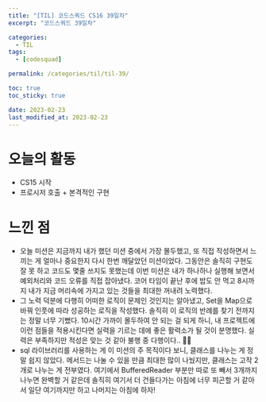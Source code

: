 ```yaml
---
title: "[TIL] 코드스쿼드 CS16 39일차"
excerpt: "코드스쿼드 39일차"

categories:
  - TIL
tags:
  - [codesquad]

permalink: /categories/til/til-39/

toc: true
toc_sticky: true

date: 2023-02-23
last_modified_at: 2023-02-23
---
```


# 오늘의 활동
- CS15 시작
- 프로시저 호출 + 본격적인 구현

# 느낀 점
- 오늘 미션은 지금까지 내가 했던 미션 중에서 가장 몰두했고, 또 직접 작성하면서 느끼는 게 얼마나 중요한지 다시 한번 깨달았던 미션이었다. 그동안은 솔직히 구현도 잘 못 하고 코드도 몇줄 쓰지도 못했는데 이번 미션은 내가 하나하나 실행해 보면서 예외처리와 코드 오류를 직접 잡아냈다. 코어 타임이 끝난 후에 밥도 안 먹고 8시까지 내가 지금 머리속에 가지고 있는 것들을 최대한 꺼내려 노력했다.
- 그 노력 덕분에 다행히 어떠한 로직이 문제인 것인지는 알아냈고, Set을 Map으로 바꿔 인풋에 따라 성공하는 로직을 작성했다. 솔직히 이 로직의 반례를 찾기 전까지는 정말 너무 기뻤다. 10시간 가까이 몰두하여 안 되는 걸 되게 하니, 내 프로젝트에 이런 점들을 적용시킨다면 실력을 기르는 데에 좋은 활력소가 될 것이 분명했다. 실력은 부족하지만 적성은 맞는 것 같아 불행 중 다행이다.. 🙆🏻
- sql 라이브러리를 사용하는 게 이 미션의 주 목직이다 보니, 클래스를 나누는 게 정말 쉽지 않았다. 메서드는 나눌 수 있을 만큼 최대한 많이 나눴지만, 클래스는 고작 2개로 나누는 게 전부였다. 여기에서 BufferedReader 부분만 따로 또 빼서 3개까지 나누면 완벽할 거 같은데 솔직히 여기서 더 건들다가는 아침에 너무 피곤할 거 같아서 일단 여기까지만 하고 나머지는 아침에 하자!